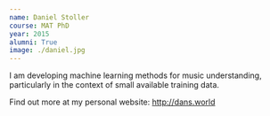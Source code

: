 ```yaml
---
name: Daniel Stoller
course: MAT PhD
year: 2015
alumni: True
image: ./daniel.jpg
---
```

I am developing machine learning methods for music understanding, particularly in the context of small available training data.

Find out more at my personal website:
http://dans.world